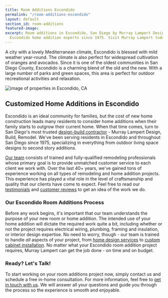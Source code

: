 ```yaml
---
title: Room Additions Escondido
permalink: "/room-additions-escondido"
layout: default
section_id: room-additions
featured-image: 
excerpt: Room additions in Escondido, San Diego by Murray Lampert Design, Build, Remodel.
  Escondido home addition experts since 1975. Visit Murray Lampert today!
---
```


A city with a lovely Mediterranean climate, Escondido is blessed with mild weather year-round. The climate is also perfect for widespread cultivation of oranges and avocados. Since it is one of the oldest communities in San Diego County, Escondido is a charming blend of the old and the new. With a large number of parks and green spaces, this area is perfect for outdoor recreational activities and relaxation.

![image of properties in Escondido, CA](https://pi.movoto.com/p/210/150064758_0_v6yA2V.jpeg "Escondido, California")

## Customized Home Additions in Escondido

Escondido is an ideal community for families, but the cost of new home construction leads many residents to consider home additions when their family starts to outgrow their current home. When that time comes, turn to San Diego's most trusted [design-build contractor](/san-diego-design-build-contractors) - Murray Lampert Design, Build, Remodel. We've been serving residents in Escondido and throughout San Diego since 1975, specializing in everything from outdoor living space designs to second story additions.

[Our team](/about-murray-lampert-design-build-remodel#team-members) consists of trained and fully-qualified remodeling professionals whose primary goal is to provide unmatched customer service to each client we work with. Over the last 40+ years, we've gained tons of experience working on all types of remodeling and home addition projects. This experience has played a vital role in the level of craftsmanship and quality that our clients have come to expect. Feel free to read our [testimonials](/testimonials) and [customer reviews](/reviews) to get an idea of the work we do.

### Our Escondido Room Additions Process

Before any work begins, it's important that our team understands the purpose of your new room or home addition. The intended use of your home addition will dictate the required work quite a bit, including whether or not the project requires electrical wiring, plumbing, framing and insulation, or interior design expertise. No need to worry, though - our team is trained to handle _all_ aspects of your project, from [home design services](/san-diego-home-design-services) to [custom cabinet installation](/san-diego-custom-cabinet-construction-services). No matter what your Escondido room addition project requires, Murray Lampert can get the job done - on time and on budget.

### Ready? Let's Talk!

To start working on your room additions project now, simply contact us and schedule a free in-home consultation. For more information, feel free to [get in touch with us](#quick-contact). We will answer all your questions and guide you through the process so the experience is smooth and enjoyable.
